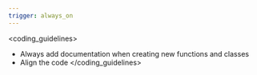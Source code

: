 ```yaml
---
trigger: always_on
---
```


<coding_guidelines>
- Always add documentation when creating new functions and classes
- Align the code
</coding_guidelines>